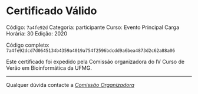 # Certificado Válido

Código: `7a4fe92d`
Categoria: participante
Curso: Evento Principal
Carga Horária: 30
Edição: 2020


Código completo: `7a4fe92dcd7d0645134b4359a4019a754f2596bdcdd9a6bea4873d2c62a88a06`


Este certificado foi expedido pela Comissão organizadora do IV Curso de Verão em Bioinformática da UFMG.

----

Qualquer dúvida contacte a [_Comissão Organizadora_](<mailto:cursobioinfoufmg@gmail.com$subject=[Certificados]>)

